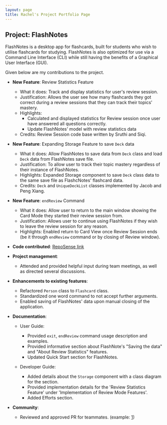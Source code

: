 ```yaml
---
layout: page
title: Rachel's Project Portfolio Page
---
```


## Project: FlashNotes

FlashNotes is a desktop app for flashcards, built for students who wish to utilise flashcards for studying. FlashNotes is also optimized for use via a Command Line Interface (CLI) while still having the benefits of a Graphical User Interface (GUI).

Given below are my contributions to the project.

* **New Feature**: Review Statistics Feature
  * What it does: Track and display statistics for user's review session. 
  * Justification: Allows the user see how many flashcards they got correct during a review sessions that they can track their topics' mastery.
  * Highlights:
    * Calculated and displayed statistics for Review session once user have answered all questions correctly.
    * Update FlashNotes' model with review statistics data
  * Credits: Review Session code base written by Sruthi and Siqi. 

* **New Feature**: Expanding Storage Feature to save `Deck` data
  * What it does: Allow FlashNotes to save data from `Deck` class and load `Deck` data from FlashNotes save file.
  * Justification: To allow user to track their topic mastery regardless of their instance of FlashNotes.
  * Highlights: Expanded Storage component to save `Deck` class data to the same save file as FlashcNotes' flashcard data.
  * Credits: `Deck` and `UniqueDeckList` classes implemented by Jacob and Peng Xiang.
  
* **New Feature**: `endReview` Command
  * What it does: Allow user to return to the main window showing the Card Mode they started their review session from.
  * Justification: Allows user to continue using FlashNotes if they wish to leave the review session for any reason. 
  * Highlights: Enabled return to Card View once Review Session ends (be it through `endReview` command or by closing of Review window).

* **Code contributed**: [RepoSense link](https://nus-cs2103-ay2021s1.github.io/tp-dashboard/#breakdown=true&search=rachel170)

* **Project management**:
  * Attended and provided helpful input during team meetings, as well as directed several discussions.

* **Enhancements to existing features**:
  * Refactored `Person` class to `Flashcard` class.
  * Standardized one word command to not accept further arguments.
  * Enabled saving of FlashNotes' data upon manual closing of the application.

* **Documentation**:
  * User Guide:
    * Provided `exit`, `endReview` command usage description and examples.
    * Provided informative section about FlashNote's "Saving the data" and "About Review Statistics" features.
    * Updated Quick Start section for FlashNotes.

  * Developer Guide:
    * Added details about the `Storage` component with a class diagram for the section.
    * Provided implementation details for the 'Review Statistics Feature' under 'Implementation of Review Mode Features'.
    * Added Efforts section.

* **Community**:
  * Reviewed and approved PR for teammates. (example: [1](https://github.com/AY2021S1-CS2103T-T15-2/tp/pull/249))
